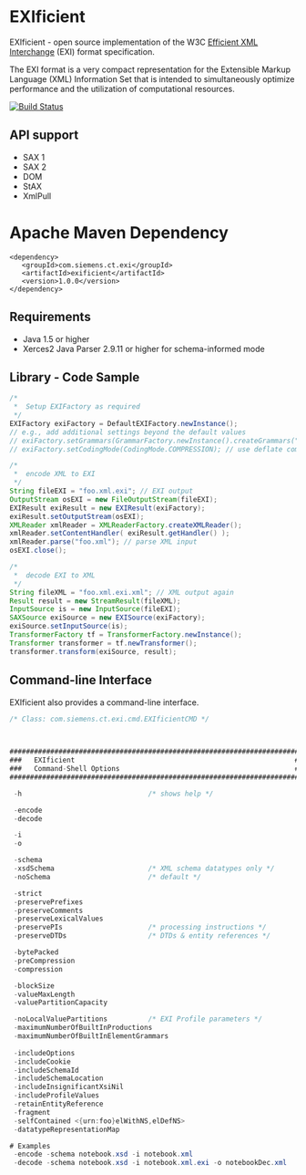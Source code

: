 # EXIficient

EXIficient - open source implementation of the W3C [Efficient XML Interchange](http://www.w3.org/TR/exi/) (EXI) format specification.

The EXI format is a very compact representation for the Extensible Markup Language (XML) Information Set that is intended to simultaneously optimize performance and the utilization of computational resources.

[![Build Status](https://travis-ci.org/EXIficient/exificient.svg?branch=master)](https://travis-ci.org/EXIficient/exificient)

## API support

* SAX 1
* SAX 2 
* DOM
* StAX
* XmlPull

# Apache Maven Dependency

```
<dependency>
   <groupId>com.siemens.ct.exi</groupId>
   <artifactId>exificient</artifactId>
   <version>1.0.0</version>
</dependency>
```

## Requirements

* Java 1.5 or higher
* Xerces2 Java Parser 2.9.11 or higher for schema-informed mode


## Library - Code Sample

```java
/*
 *  Setup EXIFactory as required
 */
EXIFactory exiFactory = DefaultEXIFactory.newInstance();
// e.g., add additional settings beyond the default values
// exiFactory.setGrammars(GrammarFactory.newInstance().createGrammars("foo.xsd")); // use XML schema
// exiFactory.setCodingMode(CodingMode.COMPRESSION); // use deflate compression for larger XML files

/*
 *  encode XML to EXI
 */
String fileEXI = "foo.xml.exi"; // EXI output
OutputStream osEXI = new FileOutputStream(fileEXI);
EXIResult exiResult = new EXIResult(exiFactory);
exiResult.setOutputStream(osEXI);
XMLReader xmlReader = XMLReaderFactory.createXMLReader();
xmlReader.setContentHandler( exiResult.getHandler() );
xmlReader.parse("foo.xml"); // parse XML input
osEXI.close();

/*
 *  decode EXI to XML
 */
String fileXML = "foo.xml.exi.xml"; // XML output again
Result result = new StreamResult(fileXML);
InputSource is = new InputSource(fileEXI);
SAXSource exiSource = new EXISource(exiFactory);
exiSource.setInputSource(is);
TransformerFactory tf = TransformerFactory.newInstance();
Transformer transformer = tf.newTransformer();
transformer.transform(exiSource, result);
```

## Command-line Interface

EXIficient also provides a command-line interface.

```java
/* Class: com.siemens.ct.exi.cmd.EXIficientCMD */

      

######################################################################### 
###   EXIficient                                                      ### 
###   Command-Shell Options                                           ### 
######################################################################### 

 -h                               /* shows help */ 

 -encode 
 -decode 

 -i  
 -o  

 -schema  
 -xsdSchema                       /* XML schema datatypes only */ 
 -noSchema                        /* default */ 

 -strict 
 -preservePrefixes 
 -preserveComments 
 -preserveLexicalValues 
 -preservePIs                     /* processing instructions */ 
 -preserveDTDs                    /* DTDs & entity references */ 

 -bytePacked 
 -preCompression 
 -compression 

 -blockSize  
 -valueMaxLength  
 -valuePartitionCapacity  

 -noLocalValuePartitions          /* EXI Profile parameters */ 
 -maximumNumberOfBuiltInProductions  
 -maximumNumberOfBuiltInElementGrammars  
 
 -includeOptions 
 -includeCookie 
 -includeSchemaId 
 -includeSchemaLocation 
 -includeInsignificantXsiNil 
 -includeProfileValues 
 -retainEntityReference
 -fragment 
 -selfContained <{urn:foo}elWithNS,elDefNS>
 -datatypeRepresentationMap  

# Examples
 -encode -schema notebook.xsd -i notebook.xml
 -decode -schema notebook.xsd -i notebook.xml.exi -o notebookDec.xml
```
